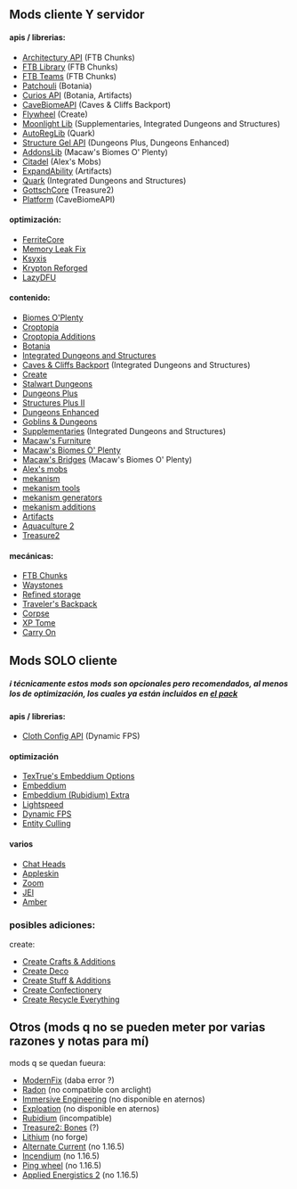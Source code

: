 ## Mods cliente Y servidor
#### apis / librerias:
- [Architectury API](https://modrinth.com/mod/architectury-api) (FTB Chunks)
- [FTB Library](https://www.curseforge.com/minecraft/mc-mods/ftb-library-forge) (FTB Chunks)
- [FTB Teams](https://www.curseforge.com/minecraft/mc-mods/ftb-teams-forge) (FTB Chunks)
- [Patchouli](https://modrinth.com/mod/patchouli) (Botania)
- [Curios API](https://www.curseforge.com/minecraft/mc-mods/curios) (Botania, Artifacts)
- [CaveBiomeAPI](https://modrinth.com/mod/cavebiomeapi) (Caves & Cliffs Backport)
- [Flywheel](https://www.curseforge.com/minecraft/mc-mods/flywheel) (Create)
- [Moonlight Lib](https://modrinth.com/mod/moonlight) (Supplementaries, Integrated Dungeons and Structures)
- [AutoRegLib](https://modrinth.com/mod/autoreglib) (Quark)
- [Structure Gel API](https://modrinth.com/mod/structure-gel-api) (Dungeons Plus, Dungeons Enhanced)
- [AddonsLib](https://modrinth.com/mod/addonslib) (Macaw's Biomes O' Plenty)
- [Citadel](https://modrinth.com/mod/citadel) (Alex's Mobs)
- [ExpandAbility](https://www.curseforge.com/minecraft/mc-mods/expandability) (Artifacts)
- [Quark](https://modrinth.com/mod/quark) (Integrated Dungeons and Structures)
- [GottschCore](https://modrinth.com/mod/gottschcore) (Treasure2)
- [Platform](https://modrinth.com/mod/platform) (CaveBiomeAPI)

#### optimización:
- [FerriteCore](https://modrinth.com/mod/ferrite-core)
- [Memory Leak Fix](https://modrinth.com/mod/memoryleakfix)
- [Ksyxis](https://modrinth.com/mod/ksyxis)
- [Krypton Reforged](https://www.curseforge.com/minecraft/mc-mods/krypton-reforged)	
- [LazyDFU](https://modrinth.com/mod/lazydfu)

#### contenido:
- [Biomes O'Plenty](https://modrinth.com/mod/biomes-o-plenty)
- [Croptopia](https://www.curseforge.com/minecraft/mc-mods/croptopia)
- [Croptopia Additions](https://modrinth.com/mod/croptopia-additions)
- [Botania](https://modrinth.com/mod/botania)
- [Integrated Dungeons and Structures](https://modrinth.com/mod/idas/gallery)
- [Caves & Cliffs Backport](https://www.curseforge.com/minecraft/mc-mods/vanilla-backport) (Integrated Dungeons and Structures)
- [Create](https://modrinth.com/mod/create)
- [Stalwart Dungeons](https://www.curseforge.com/minecraft/mc-mods/stalwart-dungeons)
- [Dungeons Plus](https://modrinth.com/mod/dungeons-plus)
- [Structures Plus II](https://modrinth.com/mod/structures-plus-ii)
- [Dungeons Enhanced](https://modrinth.com/mod/dungeons-enhanced/gallery)
- [Goblins & Dungeons](https://modrinth.com/mod/goblins-dungeons/gallery)
- [Supplementaries](https://modrinth.com/mod/supplementaries) (Integrated Dungeons and Structures)
- [Macaw's Furniture](https://modrinth.com/mod/macaws-furniture)
- [Macaw's Biomes O' Plenty](https://modrinth.com/mod/macaws-biomes-o-plenty)
- [Macaw's Bridges](https://modrinth.com/mod/macaws-bridges) (Macaw's Biomes O' Plenty)
- [Alex's mobs](https://modrinth.com/mod/alexs-mobs)
- [mekanism](https://modrinth.com/mod/mekanism)
- [mekanism tools](https://modrinth.com/mod/mekanism-tools)
- [mekanism generators](https://modrinth.com/mod/mekanism-generators)
- [mekanism additions](https://modrinth.com/mod/mekanism-additions)
- [Artifacts](https://modrinth.com/mod/artifacts)
- [Aquaculture 2](https://modrinth.com/mod/aquaculture)
- [Treasure2](https://www.curseforge.com/minecraft/mc-mods/treasure2)

#### mecánicas:
- [FTB Chunks](https://www.curseforge.com/minecraft/mc-mods/ftb-chunks-forge)
- [Waystones](https://modrinth.com/mod/waystones)
- [Refined storage](https://modrinth.com/mod/refined-storage)
- [Traveler's Backpack](https://modrinth.com/mod/travelersbackpack)
- [Corpse](https://modrinth.com/mod/corpse)
- [XP Tome](https://modrinth.com/mod/xp-tome)
- [Carry On](https://modrinth.com/mod/carry-on)

## Mods SOLO cliente
##### ℹ️ técnicamente estos mods son opcionales pero recomendados, al menos los de optimización, los cuales ya están incluidos en [el pack](https://www.mediafire.com/file/dzcve355v5wf3a9/mods.zip/file)
#### apis / librerias:
- [Cloth Config API](https://modrinth.com/mod/cloth-config) (Dynamic FPS)
#### optimización
- [TexTrue's Embeddium Options](https://modrinth.com/mod/textrues-embeddium-options)
- [Embeddium](https://modrinth.com/mod/embeddium)
- [Embeddium (Rubidium) Extra](https://modrinth.com/mod/rubidium-extra)
- [Lightspeed](https://modrinth.com/mod/lightspeed)
- [Dynamic FPS](https://modrinth.com/mod/dynamic-fps)
- [Entity Culling](https://modrinth.com/mod/entityculling)

#### varios
- [Chat Heads](https://modrinth.com/mod/chat-heads)
- [Appleskin](https://modrinth.com/mod/appleskin)
- [Zoom](https://modrinth.com/mod/zume)
- [JEI](https://modrinth.com/mod/jei)
- [Amber](https://modrinth.com/mod/amber-jade)

### posibles adiciones:
create:
- [Create Crafts & Additions](https://www.curseforge.com/minecraft/mc-mods/createaddition)
- [Create Deco](https://www.curseforge.com/minecraft/mc-mods/create-deco)
- [Create Stuff & Additions](https://modrinth.com/mod/create-stuff-additions)
- [Create Confectionery](https://www.curseforge.com/minecraft/mc-mods/create-confectionery)
- [Create Recycle Everything](https://www.curseforge.com/minecraft/mc-mods/create-recycle-everything)

## Otros (mods q no se pueden meter por varias razones y notas para mí)

mods q se quedan fueura:
- [ModernFix](https://modrinth.com/mod/modernfix) (daba error ?)
- [Radon](https://modrinth.com/mod/radon) (no compatible con arclight)
- [Immersive Engineering](https://modrinth.com/mod/immersiveengineering) (no disponible en aternos)
- [Exploation](https://modrinth.com/mod/explorations) (no disponible en aternos)
- [Rubidium](https://modrinth.com/mod/rubidium) (incompatible)
- [Treasure2: Bones](https://www.curseforge.com/minecraft/mc-mods/treasure2-bones) (?)
- [Lithium](https://modrinth.com/mod/lithium) (no forge)
- [Alternate Current](https://modrinth.com/mod/alternate-current) (no 1.16.5)
- [Incendium](https://modrinth.com/datapack/incendium) (no 1.16.5)
- [Ping wheel](https://modrinth.com/mod/ping-wheel) (no 1.16.5)
- [Applied Energistics 2](https://modrinth.com/mod/ae2) (no 1.16.5)
